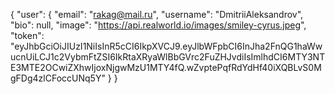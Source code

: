 {
  "user": {
    "email": "rakag@mail.ru",
    "username": "DmitriiAleksandrov",
    "bio": null,
    "image": "https://api.realworld.io/images/smiley-cyrus.jpeg",
    "token": "eyJhbGciOiJIUzI1NiIsInR5cCI6IkpXVCJ9.eyJlbWFpbCI6InJha2FnQG1haWwucnUiLCJ1c2VybmFtZSI6IkRtaXRyaWlBbGVrc2FuZHJvdiIsImlhdCI6MTY3NTE3MTE2OCwiZXhwIjoxNjgwMzU1MTY4fQ.wZvptePqfRdYdHf40iXQBLvS0MgFDg4zlCFoccUNq5Y"
  }
}
